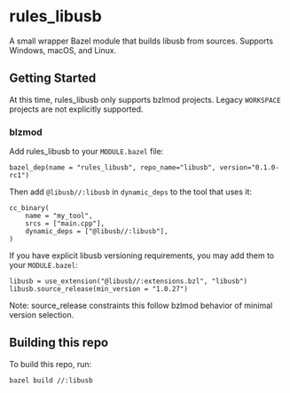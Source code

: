 # rules_libusb
A small wrapper Bazel module that builds libusb from sources. Supports Windows,
macOS, and Linux.

## Getting Started
At this time, rules_libusb only supports bzlmod projects. Legacy `WORKSPACE`
projects are not explicitly supported.

### blzmod
Add rules_libusb to your `MODULE.bazel` file:
```
bazel_dep(name = "rules_libusb", repo_name="libusb", version="0.1.0-rc1")
```

Then add `@libusb//:libusb` in `dynamic_deps` to the tool that uses it:
```
cc_binary(
    name = "my_tool",
    srcs = ["main.cpp"],
    dynamic_deps = ["@libusb//:libusb"],
)
```

If you have explicit libusb versioning requirements, you may add them to your
`MODULE.bazel`:
```
libusb = use_extension("@libusb//:extensions.bzl", "libusb")
libusb.source_release(min_version = "1.0.27")
```

Note: source_release constraints this follow bzlmod behavior of minimal version
selection.

## Building this repo
To build this repo, run:
```
bazel build //:libusb
```
